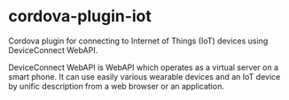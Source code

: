 # cordova-plugin-iot

Cordova plugin for connecting to Internet of Things (IoT) devices using DeviceConnect WebAPI.

DeviceConnect WebAPI is WebAPI which operates as a virtual server on a smart phone. It can use easily various wearable devices and an IoT device by unific description from a web browser or an application.